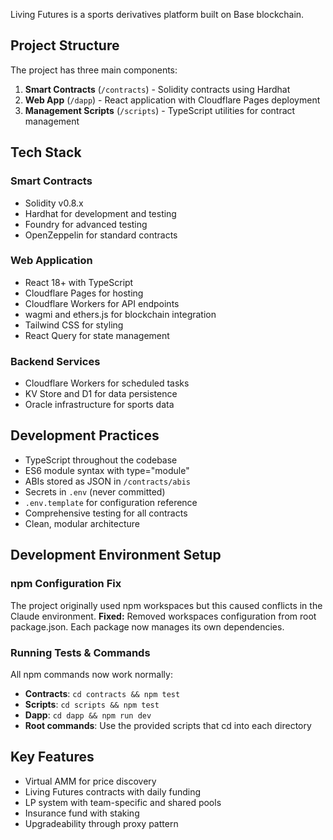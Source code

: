 Living Futures is a sports derivatives platform built on Base blockchain.

## Project Structure

The project has three main components:

1. **Smart Contracts** (`/contracts`) - Solidity contracts using Hardhat
2. **Web App** (`/dapp`) - React application with Cloudflare Pages deployment
3. **Management Scripts** (`/scripts`) - TypeScript utilities for contract management

## Tech Stack

### Smart Contracts
- Solidity v0.8.x
- Hardhat for development and testing
- Foundry for advanced testing
- OpenZeppelin for standard contracts

### Web Application
- React 18+ with TypeScript
- Cloudflare Pages for hosting
- Cloudflare Workers for API endpoints
- wagmi and ethers.js for blockchain integration
- Tailwind CSS for styling
- React Query for state management

### Backend Services
- Cloudflare Workers for scheduled tasks
- KV Store and D1 for data persistence
- Oracle infrastructure for sports data

## Development Practices

- TypeScript throughout the codebase
- ES6 module syntax with type="module"
- ABIs stored as JSON in `/contracts/abis`
- Secrets in `.env` (never committed)
- `.env.template` for configuration reference
- Comprehensive testing for all contracts
- Clean, modular architecture

## Development Environment Setup

### npm Configuration Fix
The project originally used npm workspaces but this caused conflicts in the Claude environment. 
**Fixed:** Removed workspaces configuration from root package.json. Each package now manages its own dependencies.

### Running Tests & Commands
All npm commands now work normally:
- **Contracts**: `cd contracts && npm test`
- **Scripts**: `cd scripts && npm test`  
- **Dapp**: `cd dapp && npm run dev`
- **Root commands**: Use the provided scripts that cd into each directory

## Key Features

- Virtual AMM for price discovery
- Living Futures contracts with daily funding
- LP system with team-specific and shared pools
- Insurance fund with staking
- Upgradeability through proxy pattern
